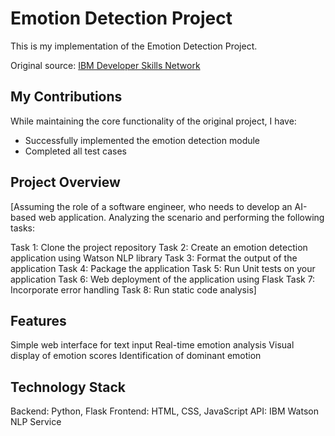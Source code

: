 # Emotion Detection Project

This is my implementation of the Emotion Detection Project.

Original source: [IBM Developer Skills Network](https://github.com/ibm-developer-skills-network/oaqjp-final-project-emb-ai)

## My Contributions

While maintaining the core functionality of the original project, I have:
- Successfully implemented the emotion detection module
- Completed all test cases

## Project Overview
[Assuming the role of a software engineer, who needs to develop an AI-based web application. Analyzing the scenario and performing the following tasks:

Task 1: Clone the project repository
Task 2: Create an emotion detection application using Watson NLP library
Task 3: Format the output of the application
Task 4: Package the application
Task 5: Run Unit tests on your application
Task 6: Web deployment of the application using Flask
Task 7: Incorporate error handling
Task 8: Run static code analysis]


## Features

Simple web interface for text input
Real-time emotion analysis
Visual display of emotion scores
Identification of dominant emotion

## Technology Stack

Backend: Python, Flask
Frontend: HTML, CSS, JavaScript
API: IBM Watson NLP Service

